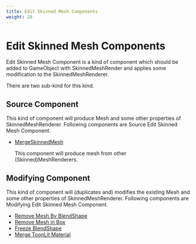 ```yaml
---
title: Edit Skinned Mesh Components
weight: 20
---
```


# Edit Skinned Mesh Components

Edit Skinned Mesh Component is a kind of component which should be added to 
GameObject with SkinnedMeshRender and applies some modification to the SkinnedMeshRenderer.

There are two sub-kind for this kind.

## Source Component

This kind of component will produce Mesh and some other properties of SkinnedMeshRenderer.
Following components are Source Edit Skinned Mesh Component.

- [MergeSkinnedMesh](../../reference/merge-skinned-mesh)
  
  This component will produce mesh from other (Skinned)MeshRenderers.

## Modifying Component

This kind of component will (duplicates and) modifies the existing Mesh and some other properties of SkinnedMeshRenderer.
Following components are Modifying Edit Skinned Mesh Component.

- [Remove Mesh By BlendShape](../../reference/remove-mesh-by-blendshape)
- [Remove Mesh in Box](../../reference/remove-mesh-by-blendshape)
- [Freeze BlendShape](../../reference/freeze-blendshape)
- [Merge ToonLit Material](../../reference/merge-toonlit-material)
